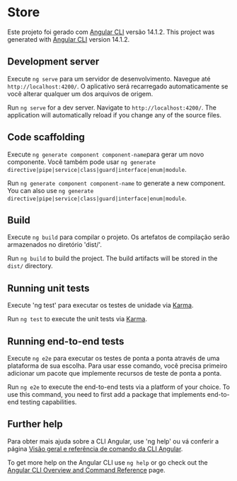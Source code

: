 # Store
Este projeto foi gerado com [Angular CLI](https://github.com/angular/angular-cli) versão 14.1.2.
This project was generated with [Angular CLI](https://github.com/angular/angular-cli) version 14.1.2.

## Development server

Execute `ng serve` para um servidor de desenvolvimento. Navegue até `http://localhost:4200/`. O aplicativo será recarregado automaticamente se você alterar qualquer um dos arquivos de origem.

Run `ng serve` for a dev server. Navigate to `http://localhost:4200/`. The application will automatically reload if you change any of the source files.

## Code scaffolding
Execute `ng generate component component-name`para gerar um novo componente. Você também pode usar `ng generate directive|pipe|service|class|guard|interface|enum|module`.

Run `ng generate component component-name` to generate a new component. You can also use `ng generate directive|pipe|service|class|guard|interface|enum|module`.

## Build

Execute `ng build` para compilar o projeto. Os artefatos de compilação serão armazenados no diretório 'dist/'.

Run `ng build` to build the project. The build artifacts will be stored in the `dist/` directory.

## Running unit tests

Execute 'ng test' para executar os testes de unidade via [Karma](https://karma-runner.github.io).

Run `ng test` to execute the unit tests via [Karma](https://karma-runner.github.io).

## Running end-to-end tests
Execute `ng e2e` para executar os testes de ponta a ponta através de uma plataforma de sua escolha. Para usar esse comando, você precisa primeiro adicionar um pacote que implemente recursos de teste de ponta a ponta.

Run `ng e2e` to execute the end-to-end tests via a platform of your choice. To use this command, you need to first add a package that implements end-to-end testing capabilities.

## Further help
Para obter mais ajuda sobre a CLI Angular, use 'ng help' ou vá conferir a página [Visão geral e referência de comando da CLI Angular](https://angular.io/cli).

To get more help on the Angular CLI use `ng help` or go check out the [Angular CLI Overview and Command Reference](https://angular.io/cli) page.

